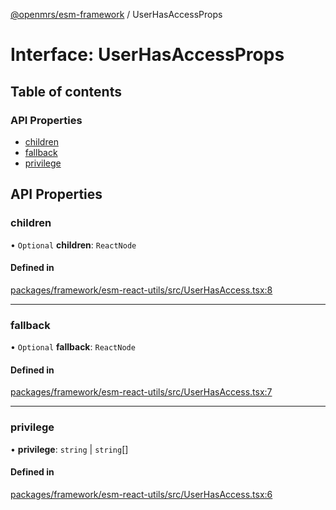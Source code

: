 [@openmrs/esm-framework](../API.md) / UserHasAccessProps

# Interface: UserHasAccessProps

## Table of contents

### API Properties

- [children](UserHasAccessProps.md#children)
- [fallback](UserHasAccessProps.md#fallback)
- [privilege](UserHasAccessProps.md#privilege)

## API Properties

### children

• `Optional` **children**: `ReactNode`

#### Defined in

[packages/framework/esm-react-utils/src/UserHasAccess.tsx:8](https://github.com/jona42-ui/openmrs-esm-core/blob/main/packages/framework/esm-react-utils/src/UserHasAccess.tsx#L8)

___

### fallback

• `Optional` **fallback**: `ReactNode`

#### Defined in

[packages/framework/esm-react-utils/src/UserHasAccess.tsx:7](https://github.com/jona42-ui/openmrs-esm-core/blob/main/packages/framework/esm-react-utils/src/UserHasAccess.tsx#L7)

___

### privilege

• **privilege**: `string` \| `string`[]

#### Defined in

[packages/framework/esm-react-utils/src/UserHasAccess.tsx:6](https://github.com/jona42-ui/openmrs-esm-core/blob/main/packages/framework/esm-react-utils/src/UserHasAccess.tsx#L6)
